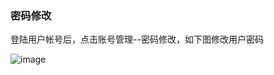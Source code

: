 ### 密码修改

登陆用户帐号后，点击账号管理--密码修改，如下图修改用户密码

![image](https://user-images.githubusercontent.com/90588289/135219931-e9c8411f-eea4-47f9-ad35-319947acda74.png)
